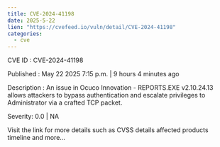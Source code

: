 ```yaml
---
title: CVE-2024-41198
date: 2025-5-22
lien: "https://cvefeed.io/vuln/detail/CVE-2024-41198"
categories:
  - cve
---
```


CVE ID : CVE-2024-41198

Published :  May 22
2025
7:15 p.m. | 9 hours
4 minutes ago

Description : An issue in Ocuco Innovation - REPORTS.EXE v2.10.24.13 allows attackers to bypass authentication and escalate privileges to Administrator via a crafted TCP packet.

Severity: 0.0 | NA

Visit the link for more details
such as CVSS details
affected products
timeline
and more...
